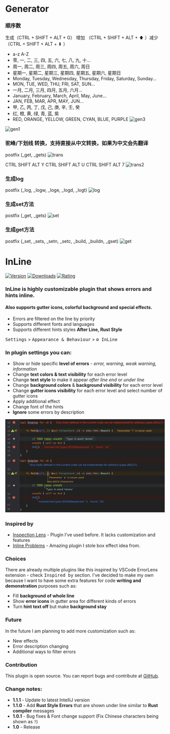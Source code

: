 # Generator
### 顺序数 
生成（CTRL + SHIFT + ALT + G） 增加 （CTRL + SHIFT + ALT + ⬆ ）减少 （CTRL + SHIFT + ALT + ⬇ ）
- a-z A-Z
- 零, 一, 二, 三, 四, 五, 六, 七, 八, 九, 十...
- 周一, 周二, 周三, 周四, 周五, 周六, 周日
- 星期一, 星期二, 星期三, 星期四, 星期五, 星期六, 星期日
- Monday, Tuesday, Wednesday, Thursday, Friday, Saturday, Sunday...
- MON, TUE, WED, THU, FRI, SAT, SUN...
- 一月, 二月, 三月, 四月, 五月, 六月...
- January, February, March, April, May, June...
- JAN, FEB, MAR, APR, MAY, JUN...
- 甲, 乙, 丙, 丁, 戊, 己, 庚, 辛, 壬, 癸
- 红, 橙, 黄, 绿, 青, 蓝, 紫
- RED, ORANGE, YELLOW, GREEN, CYAN, BLUE, PURPLE
![gen3](https://github.com/pursue-wind/intellij-plugin-bobobox/assets/40025981/afd094c2-cc2a-4cb1-9747-3487c523effb)

![gen1](https://github.com/pursue-wind/intellij-plugin-bobobox/assets/40025981/a2b0e97d-4c88-4a32-bea3-f275de9478ca)


### 驼峰/下划线 转换，支持直接从中文转换，如果为中文会先翻译
postfix (_get, _gets)
![trans](https://github.com/pursue-wind/intellij-plugin-bobobox/assets/40025981/0e3948eb-168b-4451-a9dd-dc00608df25e)

CTRL SHIFT ALT Y
CTRL SHIFT ALT U
CTRL SHIFT ALT 7
![trans2](https://github.com/pursue-wind/intellij-plugin-bobobox/assets/40025981/135fb9d2-b04e-4937-af0c-696663ca3980)

### 生成log
postfix (_log, _logw, _loge, _logd, _logt)
![log](https://github.com/pursue-wind/intellij-plugin-bobobox/assets/40025981/bbda7f9d-db5e-4640-a914-8a4aa1870650)
### 生成set方法 
postfix (_get, _gets)
![set](https://github.com/pursue-wind/intellij-plugin-bobobox/assets/40025981/84a57115-4155-4122-a0ea-72a6aee9ac5e)
### 生成get方法
postfix (_set, _sets, _setn, _setc, _build, _buildn, _gset)
![get](https://github.com/pursue-wind/intellij-plugin-bobobox/assets/40025981/d9b9b4ed-21e0-40e2-a943-0f279cf7e263)





# InLine
[![Version](https://img.shields.io/jetbrains/plugin/v/21051-inline.svg?color=aa3030)](https://plugins.jetbrains.com/plugin/21051-inline)
[![Downloads](https://img.shields.io/jetbrains/plugin/d/21051-inline.svg?color=aa3090)](https://plugins.jetbrains.com/plugin/21051-inline)
[![Rating](https://img.shields.io/jetbrains/plugin/r/rating/21051-inline?color=30aa30)](https://plugins.jetbrains.com/plugin/21051-inline)
<!-- Plugin description -->
### InLine is highly customizable plugin that shows errors and hints inline. 
#### Also supports gutter icons, colorful background and special effects.

* Errors are filtered on the line by priority
* Supports different fonts and languages
* Supports different hints styles __After Line, Rust Style__

<kbd>Settings</kbd> > <kbd>Appearance & Behaviour</kbd> > <kbd>⚙ InLine</kbd>
### In plugin settings you can:
* Show or hide specific __level of errors__ - _error, warning, weak warning, information_
* Change __text colors & text visibility__ for each error level
* Change __text style__ to make it appear _after line end_ or _under line_
* Change __background colors__ & __background visibility__ for each error level
* Change __gutter icons visibility__ for each error level and select number of gutter icons
* Apply additional effect
* Change font of the hints
* __Ignore__ some errors by description

![](https://raw.githubusercontent.com/IoaNNUwU/InLine/main/media/example.png)

### Inspired by
* [Inspection Lens](https://plugins.jetbrains.com/plugin/19678-inspection-lens) - Plugin I've used before.
It lacks customization and features
* [Inline Problems](https://plugins.jetbrains.com/plugin/20789-inlineproblems) - Amazing plugin I stole box effect idea from.

### Choices

There are already multiple plugins like this inspired by VSCode ErrorLens extension - check <kbd>Inspired by</kbd> section.
I've decided to make my own because I want to have some extra features for code __writing and demonstration__ purposes such as:
* Fill __background of whole line__
* Show __error icons__ in gutter area for different kinds of errors
* Turn __hint text off__ but make __background stay__

### Future

In the future I am planning to add more customization such as:
* New effects
* Error description changing
* Additional ways to filter errors

### Contribution

This plugin is open source. You can report bugs and contribute at [GitHub](https://github.com/IoaNNUwU/InLine).

<!-- Plugin description end -->
### Change notes:
<!-- Change notes -->
* __1.1.1__ - Update to latest IntelliJ version
* __1.1.0__ - Add __Rust Style Errors__ that are shown under line similar to __Rust compiler__ messages
* __1.0.1__ - Bug fixes & Font change support (Fix Chinese characters being shown as `?`)
* __1.0__ - Release
<!-- Change notes end -->
